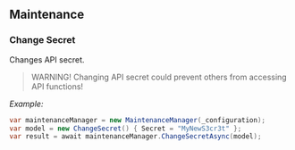## Maintenance

### Change Secret

Changes API secret. 

> WARNING! Changing API secret could prevent others from accessing API functions!

_Example:_

```cs
var maintenanceManager = new MaintenanceManager(_configuration);
var model = new ChangeSecret() { Secret = "MyNewS3cr3t" };
var result = await maintenanceManager.ChangeSecretAsync(model);
```